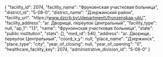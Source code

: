 {
    "facility_id": 2074,
    "facility_name": "Фрунзенская участковая больница",
    "district_id": "5-08-0",
    "district_name": "Дзержинский район",
    "facility_url": "https:\/\/www.dzcrb.by\/department\/frunzenskaa-ub\/",
    "facility_address": "аг. Дворище, переулок Центральный",
    "facility_type": null,
    "ap_1": "13",
    "name": "Фрунзенская участковая больница",
    "state": "public institution",
    "stats": [],
    "med_id": 540,
    "address": "аг. Дворище, переулок Центральный",
    "coord_x_y": null,
    "place_name": "Дзержинск",
    "place_type": "city",
    "year_of_closing": null,
    "year_of_opening": "0",
    "healthcare_facility_key": 2074,
    "administrative_division_id": "5-08-0"
}